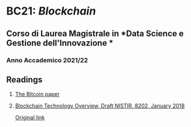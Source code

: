 # BC21: *Blockchain* #
## Corso di Laurea Magistrale in *Data Science e Gestione dell'Innovazione	* ##
### Anno Accademico 2021/22 ###


## Readings ##
1. [The Bitcoin paper](https://bitcoin.org/bitcoin.pdf)

2. [Blockchain Technology Overview, Draft NISTIR, 8202, January 2018](./Readings/nistir8202-draft.pdf)

    [Original link](https://csrc.nist.gov/CSRC/media/Publications/nistir/8202/draft/documents/nistir8202-draft.pdf)


